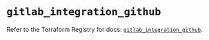 # `gitlab_integration_github`

Refer to the Terraform Registry for docs: [`gitlab_integration_github`](https://registry.terraform.io/providers/gitlabhq/gitlab/17.0.1/docs/resources/integration_github).
